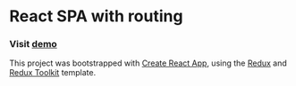  # React SPA with routing

### Visit [demo](https://valentin93z.github.io/routing-site/)

This project was bootstrapped with [Create React App](https://github.com/facebook/create-react-app), using the [Redux](https://redux.js.org/) and [Redux Toolkit](https://redux-toolkit.js.org/) template.
